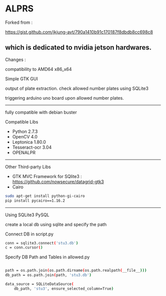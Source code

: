 # ALPRS

Forked from  : 

https://gist.github.com/jkjung-avt/790a1410b91c170187f8dbdb8cc698c8

which is dedicated to nvidia jetson hardwares.
----------------------------------------------------------------------------

Changes :

compatibility to AMD64 x86_x64

Simple GTK GUI

output of plate extraction.
check allowed number plates using SQLite3

triggering arduino uno board upon allowed number plates.

----------------------------------------------------------------------------
fully compatible with debian buster

Compatible Libs

- Python 2.7.3
- OpenCV 4.0
- Leptonica 1.80.0
- Tesseract-ocr 3.04
- OPENALPR

----------------------------------------------------------------------------
Other Third-party Libs

- GTK MVC Framework for SQlite3 : https://github.com/nowsecure/datagrid-gtk3
- Cairo

```sh
sudo apt-get install python-gi-cairo
pip install pycairo==1.16.2

```

----------------------------------------------------------------------------

Using SQLite3 PySQL

create a local db using sqlite and specify the path

Connect DB in script.py
```sh
conn = sqlite3.connect('stu3.db')
c = conn.cursor()
```

Specify DB Path and Tables in allowed.py

```sh

path = os.path.join(os.path.dirname(os.path.realpath(__file__)))
db_path = os.path.join(path, 'stu3.db')

data_source = SQLiteDataSource(
    db_path, 'stu3', ensure_selected_column=True)

```
